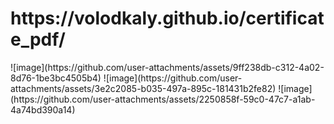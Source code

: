 <h1>https://volodkaly.github.io/certificate_pdf/</h1>
![image](https://github.com/user-attachments/assets/9ff238db-c312-4a02-8d76-1be3bc4505b4)
![image](https://github.com/user-attachments/assets/3e2c2085-b035-497a-895c-181431b2fe82)
![image](https://github.com/user-attachments/assets/2250858f-59c0-47c7-a1ab-4a74bd390a14)
